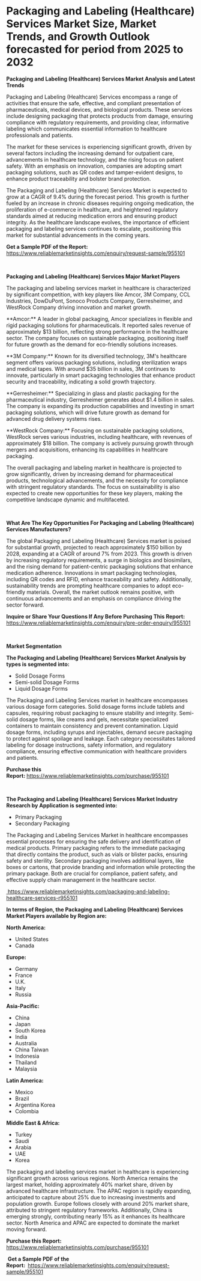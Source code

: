 <p><h1>Packaging and Labeling (Healthcare) Services Market Size, Market Trends, and Growth Outlook forecasted for period from 2025 to 2032</h1></p><p><strong>Packaging and Labeling (Healthcare) Services Market Analysis and Latest Trends</strong></p>
<p><p>Packaging and Labeling (Healthcare) Services encompass a range of activities that ensure the safe, effective, and compliant presentation of pharmaceuticals, medical devices, and biological products. These services include designing packaging that protects products from damage, ensuring compliance with regulatory requirements, and providing clear, informative labeling which communicates essential information to healthcare professionals and patients. </p><p>The market for these services is experiencing significant growth, driven by several factors including the increasing demand for outpatient care, advancements in healthcare technology, and the rising focus on patient safety. With an emphasis on innovation, companies are adopting smart packaging solutions, such as QR codes and tamper-evident designs, to enhance product traceability and bolster brand protection.</p><p>The Packaging and Labeling (Healthcare) Services Market is expected to grow at a CAGR of 9.4% during the forecast period. This growth is further fueled by an increase in chronic diseases requiring ongoing medication, the proliferation of e-commerce in healthcare, and heightened regulatory standards aimed at reducing medication errors and ensuring product integrity. As the healthcare landscape evolves, the importance of efficient packaging and labeling services continues to escalate, positioning this market for substantial advancements in the coming years.</p></p>
<p><strong>Get a Sample PDF of the Report:&nbsp;</strong> <a href="https://www.reliablemarketinsights.com/enquiry/request-sample/955101?utm_campaign=3601&utm_medium=2&utm_source=Github&utm_content=ia&utm_term=13042025&utm_id=packaging-and-labeling-healthcare-services">https://www.reliablemarketinsights.com/enquiry/request-sample/955101</a></p>
<p>&nbsp;</p>
<p><strong>Packaging and Labeling (Healthcare) Services Major Market Players</strong></p>
<p><p>The packaging and labeling services market in healthcare is characterized by significant competition, with key players like Amcor, 3M Company, CCL Industries, DowDuPont, Sonoco Products Company, Gerresheimer, and WestRock Company driving innovation and market growth.</p><p>**Amcor:** A leader in global packaging, Amcor specializes in flexible and rigid packaging solutions for pharmaceuticals. It reported sales revenue of approximately $13 billion, reflecting strong performance in the healthcare sector. The company focuses on sustainable packaging, positioning itself for future growth as the demand for eco-friendly solutions increases.</p><p>**3M Company:** Known for its diversified technology, 3M's healthcare segment offers various packaging solutions, including sterilization wraps and medical tapes. With around $35 billion in sales, 3M continues to innovate, particularly in smart packaging technologies that enhance product security and traceability, indicating a solid growth trajectory.</p><p>**Gerresheimer:** Specializing in glass and plastic packaging for the pharmaceutical industry, Gerresheimer generates about $1.4 billion in sales. The company is expanding its production capabilities and investing in smart packaging solutions, which will drive future growth as demand for advanced drug delivery systems rises.</p><p>**WestRock Company:** Focusing on sustainable packaging solutions, WestRock serves various industries, including healthcare, with revenues of approximately $18 billion. The company is actively pursuing growth through mergers and acquisitions, enhancing its capabilities in healthcare packaging.</p><p>The overall packaging and labeling market in healthcare is projected to grow significantly, driven by increasing demand for pharmaceutical products, technological advancements, and the necessity for compliance with stringent regulatory standards. The focus on sustainability is also expected to create new opportunities for these key players, making the competitive landscape dynamic and multifaceted.</p></p>
<p>&nbsp;</p>
<p><strong>What Are The Key Opportunities For Packaging and Labeling (Healthcare) Services Manufacturers?</strong></p>
<p><p>The global Packaging and Labeling (Healthcare) Services market is poised for substantial growth, projected to reach approximately $150 billion by 2028, expanding at a CAGR of around 7% from 2023. This growth is driven by increasing regulatory requirements, a surge in biologics and biosimilars, and the rising demand for patient-centric packaging solutions that enhance medication adherence. Innovations in smart packaging technologies, including QR codes and RFID, enhance traceability and safety. Additionally, sustainability trends are prompting healthcare companies to adopt eco-friendly materials. Overall, the market outlook remains positive, with continuous advancements and an emphasis on compliance driving the sector forward.</p></p>
<p><strong>Inquire or Share Your Questions If Any Before Purchasing This Report:</strong> <a href="https://www.reliablemarketinsights.com/enquiry/pre-order-enquiry/955101?utm_campaign=3601&utm_medium=2&utm_source=Github&utm_content=ia&utm_term=13042025&utm_id=packaging-and-labeling-healthcare-services">https://www.reliablemarketinsights.com/enquiry/pre-order-enquiry/955101</a></p>
<p>&nbsp;</p>
<p><strong>Market Segmentation</strong></p>
<p><strong>The Packaging and Labeling (Healthcare) Services Market Analysis by types is segmented into:</strong></p>
<p><ul><li>Solid Dosage Forms</li><li>Semi-solid Dosage Forms</li><li>Liquid Dosage Forms</li></ul></p>
<p><p>The Packaging and Labeling Services market in healthcare encompasses various dosage form categories. Solid dosage forms include tablets and capsules, requiring robust packaging to ensure stability and integrity. Semi-solid dosage forms, like creams and gels, necessitate specialized containers to maintain consistency and prevent contamination. Liquid dosage forms, including syrups and injectables, demand secure packaging to protect against spoilage and leakage. Each category necessitates tailored labeling for dosage instructions, safety information, and regulatory compliance, ensuring effective communication with healthcare providers and patients.</p></p>
<p><strong>Purchase this Report:&nbsp;</strong><a href="https://www.reliablemarketinsights.com/purchase/955101?utm_campaign=3601&utm_medium=2&utm_source=Github&utm_content=ia&utm_term=13042025&utm_id=packaging-and-labeling-healthcare-services">https://www.reliablemarketinsights.com/purchase/955101</a></p>
<p>&nbsp;</p>
<p><strong>The Packaging and Labeling (Healthcare) Services Market Industry Research by Application is segmented into:</strong></p>
<p><ul><li>Primary Packaging</li><li>Secondary Packaging</li></ul></p>
<p><p>The Packaging and Labeling Services Market in healthcare encompasses essential processes for ensuring the safe delivery and identification of medical products. Primary packaging refers to the immediate packaging that directly contains the product, such as vials or blister packs, ensuring safety and sterility. Secondary packaging involves additional layers, like boxes or cartons, that provide branding and information while protecting the primary package. Both are crucial for compliance, patient safety, and effective supply chain management in the healthcare sector.</p></p>
<p><a href="https://www.reliablemarketinsights.com/packaging-and-labeling-healthcare-services-r955101?utm_campaign=3601&utm_medium=2&utm_source=Github&utm_content=ia&utm_term=13042025&utm_id=packaging-and-labeling-healthcare-services">&nbsp;https://www.reliablemarketinsights.com/packaging-and-labeling-healthcare-services-r955101</a></p>
<p><strong>In terms of Region, the Packaging and Labeling (Healthcare) Services Market Players available by Region are:</strong></p>
<p>
    <p> <strong> North America: </strong>
        <ul>
            <li>United States</li>
            <li>Canada</li>
        </ul>
        </p> 
    <p> <strong> Europe: </strong>
        <ul>
            <li>Germany</li>
            <li>France</li>
            <li>U.K.</li>
            <li>Italy</li>
            <li>Russia</li>
        </ul>
        </p> 
    <p> <strong> Asia-Pacific: </strong>
        <ul>
            <li>China</li>
            <li>Japan</li>
            <li>South Korea</li>
            <li>India</li>
            <li>Australia</li>
            <li>China Taiwan</li>
            <li>Indonesia</li>
            <li>Thailand</li>
            <li>Malaysia</li>
        </ul>
        </p> 
    <p> <strong> Latin America: </strong>
        <ul>
            <li>Mexico</li>
            <li>Brazil</li>
            <li>Argentina Korea</li>
            <li>Colombia</li>
        </ul>
        </p> 
    <p> <strong> Middle East & Africa: </strong>
        <ul>
            <li>Turkey</li>
            <li>Saudi</li>
            <li>Arabia</li>
            <li>UAE</li>
            <li>Korea</li>
        </ul>
    </p>
    </p>
<p><p>The packaging and labeling services market in healthcare is experiencing significant growth across various regions. North America remains the largest market, holding approximately 40% market share, driven by advanced healthcare infrastructure. The APAC region is rapidly expanding, anticipated to capture about 25% due to increasing investments and population growth. Europe follows closely with around 20% market share, attributed to stringent regulatory frameworks. Additionally, China is emerging strongly, contributing nearly 15% as it enhances its healthcare sector. North America and APAC are expected to dominate the market moving forward.</p></p>
<p><strong>Purchase this Report: </strong><a href="https://www.reliablemarketinsights.com/purchase/955101?utm_campaign=3601&utm_medium=2&utm_source=Github&utm_content=ia&utm_term=13042025&utm_id=packaging-and-labeling-healthcare-services">https://www.reliablemarketinsights.com/purchase/955101</a></p>
<p>&nbsp;<strong>Get a Sample PDF of the Report:&nbsp;&nbsp;</strong><a href="https://www.reliablemarketinsights.com/enquiry/request-sample/955101?utm_campaign=3601&utm_medium=2&utm_source=Github&utm_content=ia&utm_term=13042025&utm_id=packaging-and-labeling-healthcare-services">https://www.reliablemarketinsights.com/enquiry/request-sample/955101</a></p>
<p><strong></strong></p>
<p><p></p><p></p><p></p></p>
